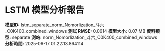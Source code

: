 # LSTM 模型分析報告
**模型ID:** lstm_separate_norm_Nomorlization_斗六_C0K400_combined_windows
**測試 RMSE:** 0.0614
**模型大小:** 0.07 MB
**資料類型:** separate
**測站:** norm_Nomorlization_斗六_C0K400_combined_windows
**分析時間:** 2025-06-17 01:22:13.864114

